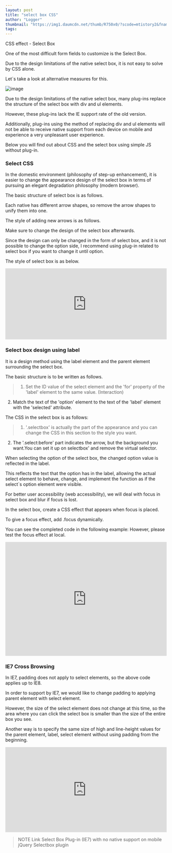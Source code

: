 ```yaml
---
layout: post
title: "select box CSS"
author: "Logger"
thumbnail: "https://img1.daumcdn.net/thumb/R750x0/?scode=mtistory2&fname=https%3A%2F%2Ft1.daumcdn.net%2Fcfile%2Ftistory%2F2311C835565E32D343"
tags: 
---
```



CSS effect - Select Box

One of the most difficult form fields to customize is the Select Box.

Due to the design limitations of the native select box, it is not easy to solve by CSS alone.

Let`s take a look at alternative measures for this.

![image](https://t1.daumcdn.net/cfile/tistory/2311C835565E32D343)

Due to the design limitations of the native select box, many plug-ins replace the structure of the select box with div and ul elements.

However, these plug-ins lack the IE support rate of the old version.

Additionally, plug-ins using the method of replacing div and ul elements will not be able to receive native support from each device on mobile and experience a very unpleasant user experience.

Below you will find out about CSS and the select box using simple JS without plug-in.

### Select CSS

In the domestic environment (philosophy of step-up enhancement), it is easier to change the appearance design of the select box in terms of pursuing an elegant degradation philosophy (modern browser).

The basic structure of select box is as follows.

Each native has different arrow shapes, so remove the arrow shapes to unify them into one.

The style of adding new arrows is as follows.

Make sure to change the design of the select box afterwards.

Since the design can only be changed in the form of select box, and it is not possible to change the option side, I recommend using plug-in related to select box if you want to change it until option.

The style of select box is as below.

<iframe allowfullscreen="true" allowpaymentrequest="true" allowtransparency="true" class="cp_embed_iframe " frameborder="0" height="222" width="100%" name="cp_embed_1" scrolling="no" src="https://codepen.io/jaehee/embed/LGPboz?height=222&amp;theme-id=19458&amp;slug-hash=LGPboz&amp;default-tab=result&amp;user=jaehee&amp;name=cp_embed_1" style="width: 100%; overflow:hidden; display:block;" title="CodePen Embed" loading="lazy" id="cp_embed_LGPboz"></iframe>

### Select box design using label

It is a design method using the label element and the parent element surrounding the select box.

The basic structure is to be written as follows.

> 1. Set the ID value of the select element and the 'for' property of the 'label' element to the same value. (Interaction)
2. Match the text of the 'option' element to the text of the 'label' element with the 'selected' attribute.

The CSS in the select box is as follows:

> 1. '.selectbox' is actually the part of the appearance and you can change the CSS in this section to the style you want.
2. The '.select:before' part indicates the arrow, but the background you want.You can set it up on selectbox' and remove the virtual selector.

When selecting the option of the select box, the changed option value is reflected in the label.

This reflects the text that the option has in the label, allowing the actual select element to behave, change, and implement the function as if the select`s option element were visible.

For better user accessibility (web accessibility), we will deal with focus in select box and blur if focus is lost.

In the select box, create a CSS effect that appears when focus is placed.

To give a focus effect, add .focus dynamically.

You can see the completed code in the following example: However, please test the focus effect at local.

<iframe allowfullscreen="true" allowpaymentrequest="true" allowtransparency="true" class="cp_embed_iframe " frameborder="0" height="356" width="100%" name="cp_embed_2" scrolling="no" src="https://codepen.io/jaehee/embed/ZQzjpO?height=356&amp;theme-id=19458&amp;slug-hash=ZQzjpO&amp;default-tab=result&amp;user=jaehee&amp;name=cp_embed_2" style="width: 100%; overflow:hidden; display:block;" title="CodePen Embed" loading="lazy" id="cp_embed_ZQzjpO"></iframe>

### IE7 Cross Browsing

In IE7, padding does not apply to select elements, so the above code applies up to IE8.

In order to support by IE7, we would like to change padding to applying parent element with select element.

However, the size of the select element does not change at this time, so the area where you can click the select box is smaller than the size of the entire box you see.

Another way is to specify the same size of high and line-height values for the parent element, label, select element without using padding from the beginning.

<iframe allowfullscreen="true" allowpaymentrequest="true" allowtransparency="true" class="cp_embed_iframe " frameborder="0" height="266" width="100%" name="cp_embed_3" scrolling="no" src="https://codepen.io/jaehee/embed/BjBPMy?height=266&amp;theme-id=19458&amp;slug-hash=BjBPMy&amp;default-tab=result&amp;user=jaehee&amp;name=cp_embed_3" style="width: 100%; overflow:hidden; display:block;" title="CodePen Embed" loading="lazy" id="cp_embed_BjBPMy"></iframe>

> NOTE Link
Select Box Plug-in (IE7) with no native support on mobile
jQuery Selectbox plugin